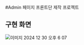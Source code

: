 #Admin 페이지 프론트단 제작 프로젝트




## 구현 화면
![이미지 2024  12  30  오후 6 07](https://github.com/user-attachments/assets/33859095-1ff8-46b7-b93f-3f6666cb8067)
